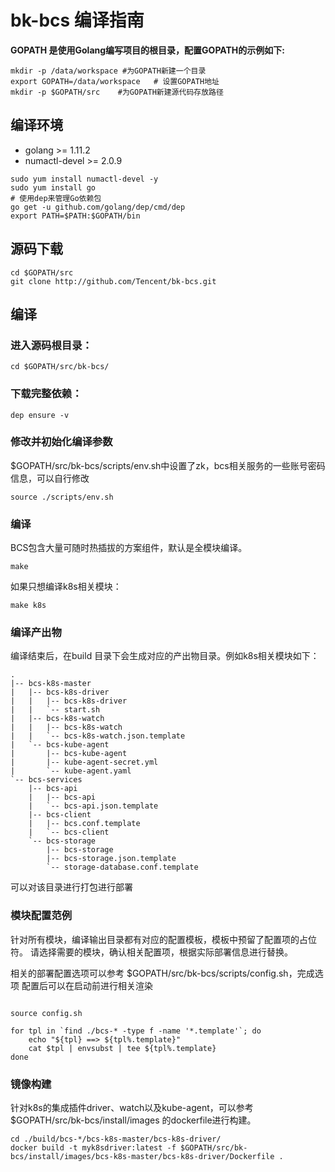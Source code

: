 # bk-bcs 编译指南

**GOPATH 是使用Golang编写项目的根目录，配置GOPATH的示例如下:**

``` shell
mkdir -p /data/workspace #为GOPATH新建一个目录
export GOPATH=/data/workspace   # 设置GOPATH地址
mkdir -p $GOPATH/src    #为GOPATH新建源代码存放路径
```

## 编译环境

- golang >= 1.11.2
- numactl-devel >= 2.0.9

```shell
sudo yum install numactl-devel -y
sudo yum install go
# 使用dep来管理Go依赖包
go get -u github.com/golang/dep/cmd/dep
export PATH=$PATH:$GOPATH/bin
```

## 源码下载

```shell
cd $GOPATH/src
git clone http://github.com/Tencent/bk-bcs.git
```

## 编译

### 进入源码根目录：

``` shell
cd $GOPATH/src/bk-bcs/
```

### 下载完整依赖：
``` shell
dep ensure -v
```

### 修改并初始化编译参数

$GOPATH/src/bk-bcs/scripts/env.sh中设置了zk，bcs相关服务的一些账号密码信息，可以自行修改

``` shell
source ./scripts/env.sh
```

### 编译

BCS包含大量可随时热插拔的方案组件，默认是全模块编译。

```shell
make
```

如果只想编译k8s相关模块：

``` shell
make k8s
```

### 编译产出物

编译结束后，在build 目录下会生成对应的产出物目录。例如k8s相关模块如下：

```text
.
|-- bcs-k8s-master
|   |-- bcs-k8s-driver
|   |   |-- bcs-k8s-driver
|   |   `-- start.sh
|   |-- bcs-k8s-watch
|   |   |-- bcs-k8s-watch
|   |   `-- bcs-k8s-watch.json.template
|   `-- bcs-kube-agent
|       |-- bcs-kube-agent
|       |-- kube-agent-secret.yml
|       `-- kube-agent.yaml
`-- bcs-services
    |-- bcs-api
    |   |-- bcs-api
    |   `-- bcs-api.json.template
    |-- bcs-client
    |   |-- bcs.conf.template
    |   `-- bcs-client
    `-- bcs-storage
        |-- bcs-storage
        |-- bcs-storage.json.template
        `-- storage-database.conf.template
```

可以对该目录进行打包进行部署

### 模块配置范例

针对所有模块，编译输出目录都有对应的配置模板，模板中预留了配置项的占位符。
请选择需要的模块，确认相关配置项，根据实际部署信息进行替换。

相关的部署配置选项可以参考 $GOPATH/src/bk-bcs/scripts/config.sh，完成选项
配置后可以在启动前进行相关渲染

```shell

source config.sh

for tpl in `find ./bcs-* -type f -name '*.template'`; do
    echo "${tpl} ==> ${tpl%.template}"
    cat $tpl | envsubst | tee ${tpl%.template}
done
```

### 镜像构建

针对k8s的集成插件driver、watch以及kube-agent，可以参考$GOPATH/src/bk-bcs/install/images
的dockerfile进行构建。

```shell
cd ./build/bcs-*/bcs-k8s-master/bcs-k8s-driver/
docker build -t myk8sdriver:latest -f $GOPATH/src/bk-bcs/install/images/bcs-k8s-master/bcs-k8s-driver/Dockerfile .
```

